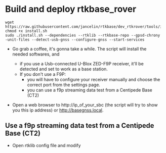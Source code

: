 # Build and deploy rtkbase_rover

```
wget https://raw.githubusercontent.com/jancelin/rtkbase/dev_rtkrover/tools/install.sh
chmod +x install.sh
sudo ./install.sh --dependencies --rtklib --rtkbase-repo --gpsd-chrony -unit-files --detect-usb-gnss --configure-gnss --start-services
```

* Go grab a coffee, it's gonna take a while. The script will install the needed softwares, and 
  * if you use a Usb-connected U-Blox ZED-F9P receiver, it'll be detected and set to work as a base station. 
  * If you don't use a F9P: 
    * you will have to configure your receiver manually and choose the correct port from the settings page.
    * you can use a f9p streaming data test from a Centipede Base (CT2)

* Open a web browser to http://ip_of_your_sbc (the script will try to show you this ip address) or http://basegnss.local.

## Use a f9p streaming data test from a Centipede Base (CT2)

* Open rtklib config file and modify
